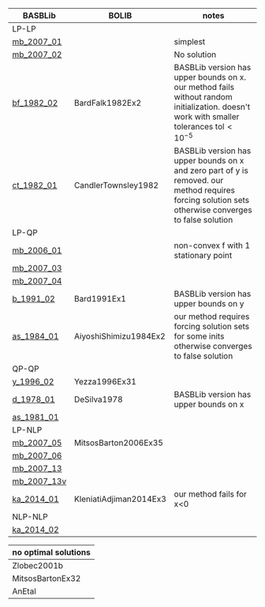 |BASBLib|BOLIB|notes|
|---|---|---|
|LP-LP|
|[mb_2007_01](./lp-lp/mb_2007_01.jl)||simplest|
|[mb_2007_02](./lp-lp/mb_2007_02.jl)||No solution|
|[bf_1982_02](./lp-lp/bf_1982_02.jl)|BardFalk1982Ex2|BASBLib version has upper bounds on x. our method fails without random initialization. doesn't work with smaller tolerances tol$<10^{-5}$|
|[ct_1982_01](./lp-lp/ct_1982_01.jl)|CandlerTownsley1982|BASBLib version has upper bounds on x and zero part of y is removed. our method requires forcing solution sets otherwise converges to false solution|
|LP-QP|
|[mb_2006_01](./lp-qp/mb_2006_01.jl)||non-convex f with 1 stationary point|
|[mb_2007_03](./lp-qp/mb_2007_03.jl)|||
|[mb_2007_04](./lp-qp/mb_2007_04.jl)|||
|[b_1991_02](./lp-qp/b_1991_02.jl)|Bard1991Ex1|BASBLib version has upper bounds on y|
|[as_1984_01](./lp-qp/as_1984_01.jl)|AiyoshiShimizu1984Ex2|our method requires forcing solution sets for some inits otherwise converges to false solution|
|QP-QP|
|[y_1996_02](./qp-qp/y_1996_02.jl)|Yezza1996Ex31|
|[d_1978_01](./qp-qp/d_1978_01.jl)|DeSilva1978|BASBLib version has upper bounds on x|
|[as_1981_01](./qp-qp/as_1981_01.jl)|||
|LP-NLP|||
|[mb_2007_05](./lp-nlp/mb_2007_05.jl)|MitsosBarton2006Ex35||
|[mb_2007_06](./lp-nlp/mb_2007_06.jl)|||
|[mb_2007_13](./lp-nlp/mb_2007_13.jl)|||
|[mb_2007_13v](./lp-nlp/mb_2007_13v.jl)|||
|[ka_2014_01](./lp-nlp/ka_2014_01.jl)|KleniatiAdjiman2014Ex3|our method fails for x<0|
|NLP-NLP|
|[ka_2014_02](./nlp-nlp/ka_2014_02.jl)|||

|no optimal solutions|
|---|
|Zlobec2001b|
|MitsosBartonEx32|
|AnEtal|